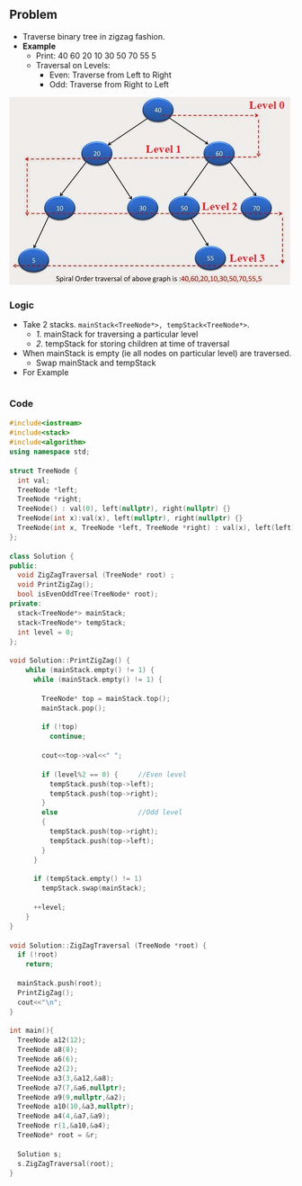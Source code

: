 ## Problem
- Traverse binary tree in zigzag fashion.
- **Example**
  - Print: 40 60 20 10 30 50 70 55 5
  - Traversal on Levels:
    - Even: Traverse from Left to Right
    - Odd:  Traverse from Right to Left
    
![ImgURL](spiralTraversalExample.jpg)

### Logic
- Take 2 stacks. `mainStack<TreeNode*>, tempStack<TreeNode*>`.
  - *1.* mainStack for traversing a particular level
  - *2.* tempStack for storing children at time of traversal
- When mainStack is empty (ie all nodes on particular level) are traversed.
  - Swap mainStack and tempStack
- For Example
```c

```

### Code
```c++
#include<iostream>
#include<stack>
#include<algorithm>
using namespace std;

struct TreeNode {
  int val;
  TreeNode *left;
  TreeNode *right;
  TreeNode() : val(0), left(nullptr), right(nullptr) {}
  TreeNode(int x):val(x), left(nullptr), right(nullptr) {}
  TreeNode(int x, TreeNode *left, TreeNode *right) : val(x), left(left), right(right) {}
};

class Solution {
public:
  void ZigZagTraversal (TreeNode* root) ;
  void PrintZigZag();
  bool isEvenOddTree(TreeNode* root);
private:
  stack<TreeNode*> mainStack;
  stack<TreeNode*> tempStack;
  int level = 0;
};

void Solution::PrintZigZag() {
    while (mainStack.empty() != 1) {
      while (mainStack.empty() != 1) {

        TreeNode* top = mainStack.top();
        mainStack.pop();

        if (!top)
          continue;

        cout<<top->val<<" ";

        if (level%2 == 0) {     //Even level
          tempStack.push(top->left);
          tempStack.push(top->right);
        }
        else                    //Odd level
        {
          tempStack.push(top->right);
          tempStack.push(top->left);
        }
      }

      if (tempStack.empty() != 1)
        tempStack.swap(mainStack);

      ++level;
    }
}

void Solution::ZigZagTraversal (TreeNode *root) {
  if (!root)
    return;

  mainStack.push(root);
  PrintZigZag();
  cout<<"\n";
}

int main(){
  TreeNode a12(12);
  TreeNode a8(8);
  TreeNode a6(6);
  TreeNode a2(2);
  TreeNode a3(3,&a12,&a8);
  TreeNode a7(7,&a6,nullptr);
  TreeNode a9(9,nullptr,&a2);
  TreeNode a10(10,&a3,nullptr);
  TreeNode a4(4,&a7,&a9);
  TreeNode r(1,&a10,&a4);
  TreeNode* root = &r;

  Solution s;
  s.ZigZagTraversal(root);
}
```

